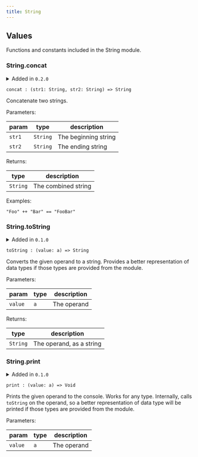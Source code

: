 ```yaml
---
title: String
---
```


## Values

Functions and constants included in the String module.

### String.**concat**

<details disabled>
<summary tabindex="-1">Added in <code>0.2.0</code></summary>
No other changes yet.
</details>

```grain
concat : (str1: String, str2: String) => String
```

Concatenate two strings.

Parameters:

|param|type|description|
|-----|----|-----------|
|`str1`|`String`|The beginning string|
|`str2`|`String`|The ending string|

Returns:

|type|description|
|----|-----------|
|`String`|The combined string|

Examples:

```grain
"Foo" ++ "Bar" == "FooBar"
```

### String.**toString**

<details disabled>
<summary tabindex="-1">Added in <code>0.1.0</code></summary>
No other changes yet.
</details>

```grain
toString : (value: a) => String
```

Converts the given operand to a string.
Provides a better representation of data types if those types are provided from the module.

Parameters:

|param|type|description|
|-----|----|-----------|
|`value`|`a`|The operand|

Returns:

|type|description|
|----|-----------|
|`String`|The operand, as a string|

### String.**print**

<details disabled>
<summary tabindex="-1">Added in <code>0.1.0</code></summary>
No other changes yet.
</details>

```grain
print : (value: a) => Void
```

Prints the given operand to the console. Works for any type. Internally, calls `toString`
on the operand, so a better representation of data type will be printed if those types
are provided from the module.

Parameters:

|param|type|description|
|-----|----|-----------|
|`value`|`a`|The operand|

